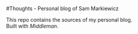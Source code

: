 #Thoughts - Personal blog of Sam Markiewicz

This repo contains the sources of my personal blog.   
Built with *Middleman*.
